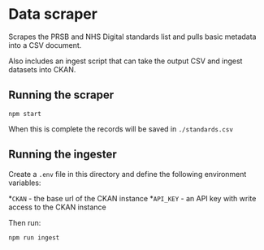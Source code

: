 # Data scraper

Scrapes the PRSB and NHS Digital standards list and pulls basic metadata into a CSV document.

Also includes an ingest script that can take the output CSV and ingest datasets into CKAN.

## Running the scraper

```
npm start
```

When this is complete the records will be saved in `./standards.csv`

## Running the ingester

Create a `.env` file in this directory and define the following environment variables:

*`CKAN` - the base url of the CKAN instance
*`API_KEY` - an API key with write access to the CKAN instance

Then run:

```
npm run ingest
```
